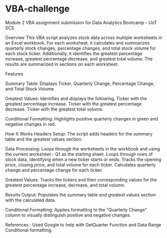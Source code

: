 # VBA-challenge

Module 2 VBA assignment submission for Data Analytics Bootcamp - UoT SCS

Overview
This VBA script analyzes stock data across multiple worksheets in an Excel workbook. For each worksheet, it calculates and summarizes quarterly stock changes, percentage changes, and total stock volume for each stock ticker. Additionally, it identifies the greatest percentage increase, greatest percentage decrease, and greatest total volume. The results are summarized in sections on each worksheet.

Features

Summary Table: Displays Ticker, Quarterly Change, Percentage Change, and Total Stock Volume.

Greatest Values: Identifies and displays the following,
Ticker with the greatest percentage increase.
Ticker with the greatest percentage decrease.
Ticker with the greatest total volume.

Conditional Formatting: Highlights positive quarterly changes in green and negative changes in red.


How It Works
Headers Setup: The script adds headers for the summary table and the greatest values section.

Data Processing:
Loops through the worksheets in the workbook and using the current worksheet - Q1 as the starting sheet.
Loops through rows of stock data, identifying when a new ticker starts or ends.
Tracks the opening price, closing price, and total volume for each ticker.
Calculates quarterly change and percentage change for each ticker.

Greatest Values: Tracks the tickers and their corresponding values for the greatest percentage increase, decrease, and total volume.

Results Output: Populates the summary table and greatest values section with the calculated data.

Conditional Formatting: Applies formatting to the "Quarterly Change" column to visually distinguish positive and negative changes.

References : Used Google to help with GetQuarter Function and Data Range Conditional formatting.
